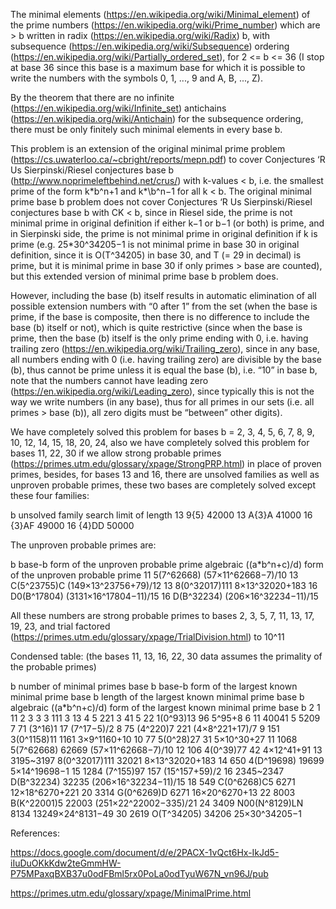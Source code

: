 The minimal elements (https://en.wikipedia.org/wiki/Minimal_element) of the prime numbers (https://en.wikipedia.org/wiki/Prime_number) which are > b written in radix (https://en.wikipedia.org/wiki/Radix) b, with subsequence (https://en.wikipedia.org/wiki/Subsequence) ordering (https://en.wikipedia.org/wiki/Partially_ordered_set), for 2 <= b <= 36 (I stop at base 36 since this base is a maximum base for which it is possible to write the numbers with the symbols 0, 1, ..., 9 and A, B, ..., Z).

By the theorem that there are no infinite (https://en.wikipedia.org/wiki/Infinite_set) antichains (https://en.wikipedia.org/wiki/Antichain) for the subsequence ordering, there must be only finitely such minimal elements in every base b.

This problem is an extension of the original minimal prime problem (https://cs.uwaterloo.ca/~cbright/reports/mepn.pdf) to cover Conjectures ‘R Us Sierpinski/Riesel conjectures base b (http://www.noprimeleftbehind.net/crus/) with k-values < b, i.e. the smallest prime of the form k\*b^n+1 and k*\b^n−1 for all k < b. The original minimal prime base b problem does not cover Conjectures ‘R Us Sierpinski/Riesel conjectures base b with CK < b, since in Riesel side, the prime is not minimal prime in original definition if either k−1 or b−1 (or both) is prime, and in Sierpinski side, the prime is not minimal prime in original definition if k is prime (e.g. 25\*30^34205−1 is not minimal prime in base 30 in original definition, since it is O(T^34205) in base 30, and T (= 29 in decimal) is prime, but it is minimal prime in base 30 if only primes > base are counted), but this extended version of minimal prime base b problem does.

However, including the base (b) itself results in automatic elimination of all possible extension numbers with “0 after 1” from the set (when the base is prime, if the base is composite, then there is no difference to include the base (b) itself or not), which is quite restrictive (since when the base is prime, then the base (b) itself is the only prime ending with 0, i.e. having trailing zero (https://en.wikipedia.org/wiki/Trailing_zero), since in any base, all numbers ending with 0 (i.e. having trailing zero) are divisible by the base (b), thus cannot be prime unless it is equal the base (b), i.e. “10” in base b, note that the numbers cannot have leading zero (https://en.wikipedia.org/wiki/Leading_zero), since typically this is not the way we write numbers (in any base), thus for all primes in our sets (i.e. all primes > base (b)), all zero digits must be “between” other digits).

We have completely solved this problem for bases b = 2, 3, 4, 5, 6, 7, 8, 9, 10, 12, 14, 15, 18, 20, 24, also we have completely solved this problem for bases 11, 22, 30 if we allow strong probable primes (https://primes.utm.edu/glossary/xpage/StrongPRP.html) in place of proven primes, besides, for bases 13 and 16, there are unsolved families as well as unproven probable primes, these two bases are completely solved except these four families:

b	unsolved family	search limit of length
13	9{5}	42000
13	A{3}A	41000
16	{3}AF	49000
16	{4}DD	50000

The unproven probable primes are:

b	base-b form of the unproven probable prime	algebraic ((a\*b^n+c)/d) form of the unproven probable prime
11	5(7^62668)	(57×11^62668−7)/10
13	C(5^23755)C	(149×13^23756+79)/12
13	8(0^32017)111	8×13^32020+183
16	D0(B^17804)	(3131×16^17804−11)/15
16	D(B^32234)	(206×16^32234−11)/15

All these numbers are strong probable primes to bases 2, 3, 5, 7, 11, 13, 17, 19, 23, and trial factored (https://primes.utm.edu/glossary/xpage/TrialDivision.html) to 10^11

Condensed table: (the bases 11, 13, 16, 22, 30 data assumes the primality of the probable primes)

b	number of minimal primes base b	base-b form of the largest known minimal prime base b	length of the largest known minimal prime base b	algebraic ((a\*b^n+c)/d) form of the largest known minimal prime base b
2	1	11	2	3
3	3	111	3	13
4	5	221	3	41
5	22	1(0^93)13	96	5^95+8
6	11	40041	5	5209
7	71	(3^16)1	17	(7^17−5)/2
8	75	(4^220)7	221	(4×8^221+17)/7
9	151	3(0^1158)11	1161	3×9^1160+10
10	77	5(0^28)27	31	5×10^30+27
11	1068	5(7^62668)	62669	(57×11^62668−7)/10
12	106	4(0^39)77	42	4×12^41+91
13	3195~3197	8(0^32017)111	32021	8×13^32020+183
14	650	4(D^19698)	19699	5×14^19698−1
15	1284	(7^155)97	157	(15^157+59)/2
16	2345~2347	D(B^32234)	32235	(206×16^32234−11)/15
18	549	C(0^6268)C5	6271	12×18^6270+221
20	3314	G(0^6269)D	6271	16×20^6270+13
22	8003	B(K^22001)5	22003	(251×22^22002−335)/21
24	3409	N00(N^8129)LN	8134	13249×24^8131−49
30	2619	O(T^34205)	34206	25×30^34205−1

References:

https://docs.google.com/document/d/e/2PACX-1vQct6Hx-IkJd5-iIuDuOKkKdw2teGmmHW-P75MPaxqBXB37u0odFBml5rx0PoLa0odTyuW67N_vn96J/pub

https://primes.utm.edu/glossary/xpage/MinimalPrime.html
